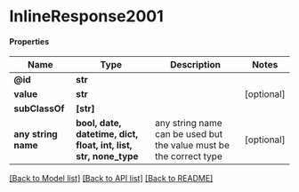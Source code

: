 # InlineResponse2001

#### Properties
Name | Type | Description | Notes
------------ | ------------- | ------------- | -------------
**@id** | **str** |  | 
**value** | **str** |  | [optional] 
**subClassOf** | **[str]** |  | 
**any string name** | **bool, date, datetime, dict, float, int, list, str, none_type** | any string name can be used but the value must be the correct type | [optional]

[[Back to Model list]](../README.md#documentation-for-models) [[Back to API list]](../README.md#documentation-for-api-endpoints) [[Back to README]](../README.md)

